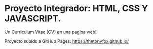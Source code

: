 # Proyecto Integrador: HTML, CSS Y JAVASCRIPT.
Un Curriculum Vitae (CV) en una pagina web!

Proyecto subido a GitHub Pages: https://thetonyfox.github.io/

